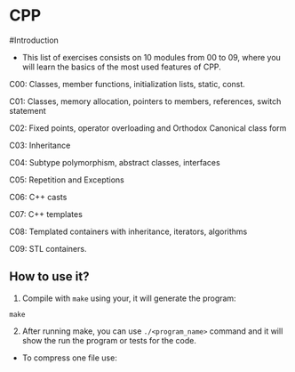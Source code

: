# CPP

#Introduction

- This list of exercises consists on 10 modules from 00 to 09, where you will learn the basics of the most used features of CPP.

C00: Classes, member functions, initialization lists, static, const.

C01: Classes, memory allocation, pointers to members, references, switch statement

C02: Fixed points, operator overloading and Orthodox Canonical class form

C03: Inheritance

C04: Subtype polymorphism, abstract classes, interfaces

C05: Repetition and Exceptions

C06: C++ casts

C07: C++ templates

C08: Templated containers with inheritance, iterators, algorithms

C09: STL containers.

## How to use it?
1. Compile with `make` using your, it will generate the program:
```
make
```
2. After running make, you can use `./<program_name>` command and it will show the run the program or tests for the code.
* To compress one file use:
```
